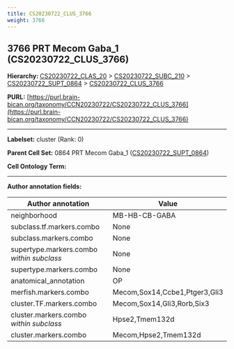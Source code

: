 ```yaml
---
title: CS20230722_CLUS_3766
weight: 3766
---
```

## 3766 PRT Mecom Gaba_1 (CS20230722_CLUS_3766)
<b>Hierarchy: </b>
[CS20230722_CLAS_20](../CS20230722_CLAS_20) >
[CS20230722_SUBC_210](../CS20230722_SUBC_210) >
[CS20230722_SUPT_0864](../CS20230722_SUPT_0864) >
[CS20230722_CLUS_3766](../CS20230722_CLUS_3766)

**PURL:** [https://purl.brain-bican.org/taxonomy/CCN20230722/CS20230722_CLUS_3766](https://purl.brain-bican.org/taxonomy/CCN20230722/CS20230722_CLUS_3766)

---


**Labelset:** cluster (Rank: 0)

**Parent Cell Set:** 0864 PRT Mecom Gaba_1 ([CS20230722_SUPT_0864](../CS20230722_SUPT_0864))



**Cell Ontology Term:** 

[MARKER GENES.]: #


---

[TRANSFERRED ANNOTATIONS.]: #


[AUTHOR ANNOTATION FIELDS.]: #


**Author annotation fields:**

| Author annotation | Value |
|-------------------|-------|
|neighborhood|MB-HB-CB-GABA|
|subclass.tf.markers.combo|None|
|subclass.markers.combo|None|
|supertype.markers.combo _within subclass_|None|
|supertype.markers.combo|None|
|anatomical_annotation|OP|
|merfish.markers.combo|Mecom,Sox14,Ccbe1,Ptger3,Gli3|
|cluster.TF.markers.combo|Mecom,Sox14,Gli3,Rorb,Six3|
|cluster.markers.combo _within subclass_|Hpse2,Tmem132d|
|cluster.markers.combo|Mecom,Hpse2,Tmem132d|
